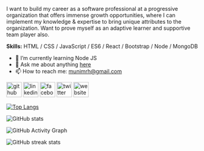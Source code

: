 I want to build my career as a software professional at a progressive organization that offers immense growth opportunities, where I can implement my knowledge & expertise to bring unique attributes to the organization. Want to prove myself as an adaptive learner and supportive team player also.

**Skills:**  HTML / CSS / JavaScript / ES6 / React / Bootstrap / Node / MongoDB

- 🌱 I’m currently learning Node JS 
- 💬 Ask me about anything [here](https://web.facebook.com/munimrh/) 
- 📫 How to reach me: munimrh@gmail.com 


[<img src='https://cdn.jsdelivr.net/npm/simple-icons@3.0.1/icons/github.svg' alt='github' height='40'>](https://github.com/munimrahman)  [<img src='https://cdn.jsdelivr.net/npm/simple-icons@3.0.1/icons/linkedin.svg' alt='linkedin' height='40'>](https://www.linkedin.com/in/munimrahman/)  [<img src='https://cdn.jsdelivr.net/npm/simple-icons@3.0.1/icons/facebook.svg' alt='facebook' height='40'>](https://www.facebook.com/munimrh)  [<img src='https://cdn.jsdelivr.net/npm/simple-icons@3.0.1/icons/twitter.svg' alt='twitter' height='40'>](https://twitter.com/Munim_Rahman)  [<img src='https://cdn.jsdelivr.net/npm/simple-icons@3.0.1/icons/icloud.svg' alt='website' height='40'>](https://munimrahman.com/)  

[![Top Langs](https://github-readme-stats.vercel.app/api/top-langs/?username=munimrahman)](https://github.com/anuraghazra/github-readme-stats)

![GitHub stats](https://github-readme-stats.vercel.app/api?username=munimrahman&show_icons=true)  

![GitHub Activity Graph](https://activity-graph.herokuapp.com/graph?username=munimrahman)  

![GitHub streak stats](https://github-readme-streak-stats.herokuapp.com/?user=munimrahman)  
